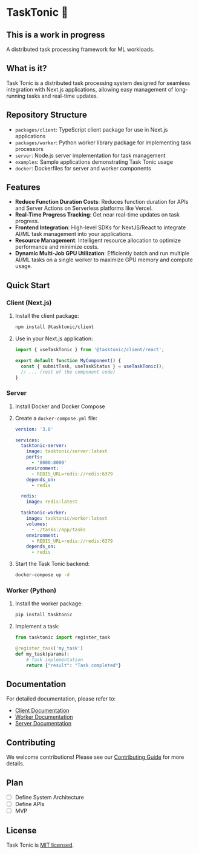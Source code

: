 # TaskTonic 🧃

## This is a work in progress

A distributed task processing framework for ML workloads.

## What is it?

Task Tonic is a distributed task processing system designed for seamless integration with Next.js applications, allowing easy management of long-running tasks and real-time updates.

## Repository Structure

- `packages/client`: TypeScript client package for use in Next.js applications
- `packages/worker`: Python worker library package for implementing task processors
- `server`: Node.js server implementation for task management
- `examples`: Sample applications demonstrating Task Tonic usage
- `docker`: Dockerfiles for server and worker components

## Features

- **Reduce Function Duration Costs**: Reduces function duration for APIs and Server Actions on Serverless platforms like Vercel.
- **Real-Time Progress Tracking**: Get near real-time updates on task progress.
- **Frontend Integration**: High-level SDKs for NextJS/React to integrate AI/ML task management into your applications.
- **Resource Management**: Intelligent resource allocation to optimize performance and minimize costs.
- **Dynamic Multi-Job GPU Utilization**: Efficiently batch and run multiple AI/ML tasks on a single worker to maximize GPU memory and compute usage.

## Quick Start

### Client (Next.js)

1. Install the client package:

   ```bash
   npm install @tasktonic/client
   ```

2. Use in your Next.js application:

   ```typescript
   import { useTaskTonic } from '@tasktonic/client/react';

   export default function MyComponent() {
     const { submitTask, useTaskStatus } = useTaskTonic();
     // ... (rest of the component code)
   }
   ```

### Server

1. Install Docker and Docker Compose

2. Create a `docker-compose.yml` file:

   ```yaml
   version: '3.8'

   services:
     tasktonic-server:
       image: tasktonic/server:latest
       ports:
         - '8000:8000'
       environment:
         - REDIS_URL=redis://redis:6379
       depends_on:
         - redis

     redis:
       image: redis:latest

     tasktonic-worker:
       image: tasktonic/worker:latest
       volumes:
         - ./tasks:/app/tasks
       environment:
         - REDIS_URL=redis://redis:6379
       depends_on:
         - redis
   ```

3. Start the Task Tonic backend:
   ```bash
   docker-compose up -d
   ```

### Worker (Python)

1. Install the worker package:

   ```bash
   pip install tasktonic
   ```

2. Implement a task:

   ```python
   from tasktonic import register_task

   @register_task('my_task')
   def my_task(params):
       # Task implementation
       return {"result": "Task completed"}
   ```

## Documentation

For detailed documentation, please refer to:

- [Client Documentation](packages/client/README.md)
- [Worker Documentation](packages/worker/README.md)
- [Server Documentation](server/README.md)

## Contributing

We welcome contributions! Please see our [Contributing Guide](.github/CONTRIBUTING.md) for more details.

## Plan

- [ ] Define System Architecture
- [ ] Define APIs
- [ ] MVP

## License

Task Tonic is [MIT licensed](LICENSE).
